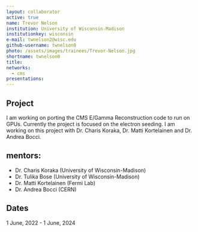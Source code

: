 ```yaml
---
layout: collaborator
active: true
name: Trevor Nelson
institution: University of Wisconsin-Madison
institutionkey: wisconsin
e-mail: twnelson2@wisc.edu
github-username: twnelson0
photo: /assets/images/trainees/Trevor-Nelson.jpg
shortname: twnelson0
title: 
networks:
  - cms
presentations:
---
```


## Project
I am working on porting the CMS E/Gamma Reconstruction code to run on GPUs. Currently the project is focused on the electron seeding. I am working on this project with Dr. Charis Koraka, Dr. Matti Kortelainen and Dr. Andrea Bocci. 

## mentors:
 * Dr. Charis Koraka (University of Wisconsin-Madison)
 * Dr. Tulika Bose (University of Wisconsin-Madison)
 * Dr. Matti Kortelainen (Fermi Lab)
 * Dr. Andrea Bocci (CERN)

## Dates

1 June, 2022 - 1 June, 2024 

